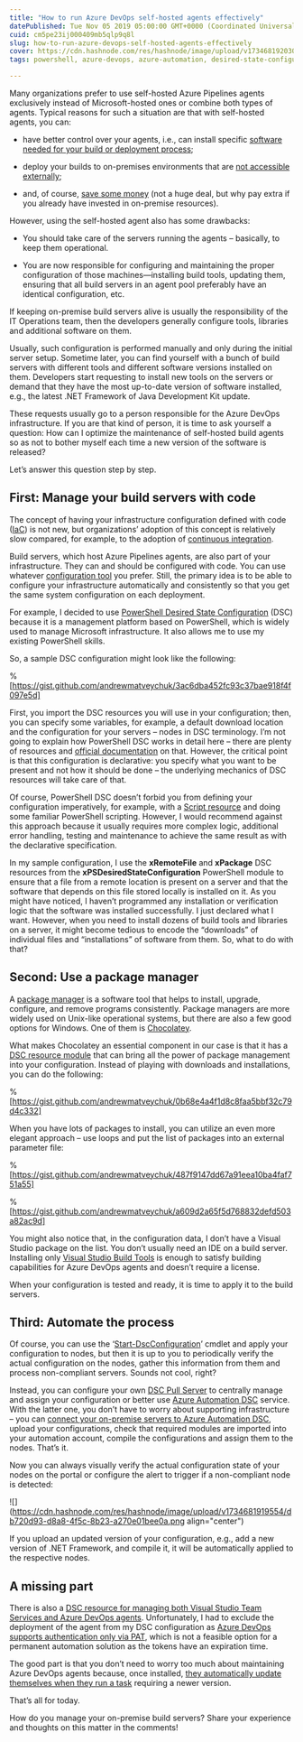 ```yaml
---
title: "How to run Azure DevOps self-hosted agents effectively"
datePublished: Tue Nov 05 2019 05:00:00 GMT+0000 (Coordinated Universal Time)
cuid: cm5pe23ij000409mb5qlp9q8l
slug: how-to-run-azure-devops-self-hosted-agents-effectively
cover: https://cdn.hashnode.com/res/hashnode/image/upload/v1734681920302/4880eb6d-244f-4070-9994-2de8372e1857.png
tags: powershell, azure-devops, azure-automation, desired-state-configuration

---
```


Many organizations prefer to use self-hosted Azure Pipelines agents exclusively instead of Microsoft-hosted ones or combine both types of agents. Typical reasons for such a situation are that with self-hosted agents, you can:

* have better control over your agents, i.e., can install specific [software needed for your build or deployment process](https://docs.microsoft.com/en-us/azure/devops/pipelines/agents/agents?view=azure-devops#capabilities);
    
* deploy your builds to on-premises environments that are [not accessible externally](https://docs.microsoft.com/en-us/azure/devops/pipelines/agents/agents?view=azure-devops#communication-to-deploy-to-target-servers);
    
* and, of course, [save some money](https://azure.microsoft.com/en-us/pricing/details/devops/azure-devops-services/) (not a huge deal, but why pay extra if you already have invested in on-premise resources).
    

However, using the self-hosted agent also has some drawbacks:

* You should take care of the servers running the agents – basically, to keep them operational.
    
* You are now responsible for configuring and maintaining the proper configuration of those machines—installing build tools, updating them, ensuring that all build servers in an agent pool preferably have an identical configuration, etc.
    

If keeping on-premise build servers alive is usually the responsibility of the IT Operations team, then the developers generally configure tools, libraries and additional software on them.

Usually, such configuration is performed manually and only during the initial server setup. Sometime later, you can find yourself with a bunch of build servers with different tools and different software versions installed on them. Developers start requesting to install new tools on the servers or demand that they have the most up-to-date version of software installed, e.g., the latest .NET Framework of Java Development Kit update.

These requests usually go to a person responsible for the Azure DevOps infrastructure. If you are that kind of person, it is time to ask yourself a question: How can I optimize the maintenance of self-hosted build agents so as not to bother myself each time a new version of the software is released?

Let’s answer this question step by step.

## First: Manage your build servers with code

The concept of having your infrastructure configuration defined with code ([IaC](https://en.wikipedia.org/wiki/Infrastructure_as_code)) is not new, but organizations’ adoption of this concept is relatively slow compared, for example, to the adoption of [continuous integration](https://en.wikipedia.org/wiki/Continuous_integration).

Build servers, which host Azure Pipelines agents, are also part of your infrastructure. They can and should be configured with code. You can use whatever [configuration tool](https://en.wikipedia.org/wiki/Infrastructure_as_code#Continuous_configuration_automation) you prefer. Still, the primary idea is to be able to configure your infrastructure automatically and consistently so that you get the same system configuration on each deployment.

For example, I decided to use [PowerShell Desired State Configuration](https://learn.microsoft.com/en-us/powershell/scripting/dsc/overview) (DSC) because it is a management platform based on PowerShell, which is widely used to manage Microsoft infrastructure. It also allows me to use my existing PowerShell skills.

So, a sample DSC configuration might look like the following:

%[https://gist.github.com/andrewmatveychuk/3ac6dba452fc93c37bae918f4f097e5d] 

First, you import the DSC resources you will use in your configuration; then, you can specify some variables, for example, a default download location and the configuration for your servers – nodes in DSC terminology. I’m not going to explain how PowerShell DSC works in detail here – there are plenty of resources and [official documentation](https://docs.microsoft.com/en-us/powershell/scripting/dsc/overview/overview) on that. However, the critical point is that this configuration is declarative: you specify what you want to be present and not how it should be done – the underlying mechanics of DSC resources will take care of that.

Of course, PowerShell DSC doesn’t forbid you from defining your configuration imperatively, for example, with a [Script resource](https://docs.microsoft.com/en-us/powershell/scripting/dsc/reference/resources/windows/scriptresource) and doing some familiar PowerShell scripting. However, I would recommend against this approach because it usually requires more complex logic, additional error handling, testing and maintenance to achieve the same result as with the declarative specification.

In my sample configuration, I use the **xRemoteFile** and **xPackage** DSC resources from the **xPSDesiredStateConfiguration** PowerShell module to ensure that a file from a remote location is present on a server and that the software that depends on this file stored locally is installed on it. As you might have noticed, I haven’t programmed any installation or verification logic that the software was installed successfully. I just declared what I want. However, when you need to install dozens of build tools and libraries on a server, it might become tedious to encode the “downloads” of individual files and “installations” of software from them. So, what to do with that?

## Second: Use a package manager

A [package manager](https://en.wikipedia.org/wiki/Package_manager) is a software tool that helps to install, upgrade, configure, and remove programs consistently. Package managers are more widely used on Unix-like operational systems, but there are also a few good options for Windows. One of them is [Chocolatey](https://chocolatey.org/).

What makes Chocolatey an essential component in our case is that it has a [DSC resource module](https://github.com/chocolatey/cChoco) that can bring all the power of package management into your configuration. Instead of playing with downloads and installations, you can do the following:

%[https://gist.github.com/andrewmatveychuk/0b68e4a4f1d8c8faa5bbf32c79d4c332] 

When you have lots of packages to install, you can utilize an even more elegant approach – use loops and put the list of packages into an external parameter file:

%[https://gist.github.com/andrewmatveychuk/487f9147dd67a91eea10ba4faf751a55] 

%[https://gist.github.com/andrewmatveychuk/a609d2a65f5d768832defd503a82ac9d] 

You might also notice that, in the configuration data, I don’t have a Visual Studio package on the list. You don’t usually need an IDE on a build server. Installing only [Visual Studio Build Tools](https://docs.microsoft.com/en-us/visualstudio/install/workload-component-id-vs-build-tools) is enough to satisfy building capabilities for Azure DevOps agents and doesn’t require a license.

When your configuration is tested and ready, it is time to apply it to the build servers.

## Third: Automate the process

Of course, you can use the ‘[Start-DscConfiguration](https://docs.microsoft.com/en-us/powershell/module/psdesiredstateconfiguration/start-dscconfiguration)’ cmdlet and apply your configuration to nodes, but then it is up to you to periodically verify the actual configuration on the nodes, gather this information from them and process non-compliant servers. Sounds not cool, right?

Instead, you can configure your own [DSC Pull Server](https://docs.microsoft.com/en-us/powershell/scripting/dsc/pull-server/pullserver) to centrally manage and assign your configuration or better use [Azure Automation DSC](https://docs.microsoft.com/en-us/azure/automation/automation-dsc-getting-started) service. With the latter one, you don’t have to worry about supporting infrastructure – you can [connect your on-premise servers to Azure Automation DSC](https://docs.microsoft.com/en-us/azure/automation/automation-dsc-onboarding#physicalvirtual-windows-machines-on-premises-or-in-a-cloud-other-than-azureaws), upload your configurations, check that required modules are imported into your automation account, compile the configurations and assign them to the nodes. That’s it.

Now you can always visually verify the actual configuration state of your nodes on the portal or configure the alert to trigger if a non-compliant node is detected:

![](https://cdn.hashnode.com/res/hashnode/image/upload/v1734681919554/db720d93-d8a8-4f5c-8b23-a270e01bee0a.png align="center")

If you upload an updated version of your configuration, e.g., add a new version of .NET Framework, and compile it, it will be automatically applied to the respective nodes.

## A missing part

There is also a [DSC resource for managing both Visual Studio Team Services and Azure DevOps agents](https://github.com/microsoft/VSTSAgent.PowerShell#dsc). Unfortunately, I had to exclude the deployment of the agent from my DSC configuration as [Azure DevOps supports authentication only via PAT](https://docs.microsoft.com/en-us/azure/devops/pipelines/agents/agents?view=azure-devops#personal-access-token-pat), which is not a feasible option for a permanent automation solution as the tokens have an expiration time.

The good part is that you don’t need to worry too much about maintaining Azure DevOps agents because, once installed, [they automatically update themselves when they run a task](https://docs.microsoft.com/en-us/azure/devops/pipelines/agents/v2-windows?view=azure-devops#how-do-i-make-sure-i-have-the-latest-v2-agent-version) requiring a newer version.

That’s all for today.

How do you manage your on-premise build servers? Share your experience and thoughts on this matter in the comments!